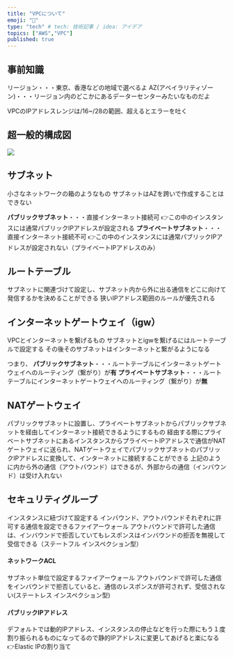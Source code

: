 ```yaml
---
title: "VPCについて"
emoji: "🐙"
type: "tech" # tech: 技術記事 / idea: アイデア
topics: ["AWS","VPC"]
published: true
---
```

## 事前知識
リージョン・・・東京、香港などの地域で選べるよ
AZ(アベイラリティゾーン)・・・リージョン内のどこかにあるデーターセンターみたいなものだよ

VPCのIPアドレスレンジは/16~/28の範囲、超えるとエラーを吐く

## 超一般的構成図
![](https://storage.googleapis.com/zenn-user-upload/tjagor8k4gdptjqqn8u5zymp29l3)

## サブネット
小さなネットワークの箱のようなもの
サブネットはAZを跨いで作成することはできない

**パブリックサブネット**・・・直接インターネット接続可
👉この中のインスタンスには通常パブリックIPアドレスが設定される
**プライベートサブネット**・・・直接インターネット接続不可
👉この中のインスタンスには通常パブリックIPアドレスが設定されない（プライベートIPアドレスのみ）

## ルートテーブル
サブネットに関連づけて設定し、サブネット内から外に出る通信をどこに向けて発信するかを決めることができる
狭いIPアドレス範囲のルールが優先される

## インターネットゲートウェイ（igw）
VPCとインターネットを繋げるもの
サブネットとigwを繋げるにはルートテーブルで設定する
その後そのサブネットはインターネットと繋がるようになる

つまり、
**パブリックサブネット**・・・ルートテーブルにインターネットゲートウェイへのルーティング（繋がり）が**有**
**プライベートサブネット**・・・ルートテーブルにインターネットゲートウェイへのルーティング（繋がり）が**無**

## NATゲートウェイ
パブリックサブネットに設置し、プライベートサブネットからパブリックサブネットを経由してインターネット接続できるようにするもの
経由する際にプライベートサブネットにあるインスタンスからプライベートIPアドレスで通信がNATゲートウェイに送られ、NATゲートウェイでパブリックサブネットのパブリックIPアドレスに変換して、インターネットに接続することができる
上記のように内から外の通信（アウトバウンド）はできるが、外部からの通信（インバウンド）は受け入れない

## セキュリティグループ
インスタンスに紐づけて設定する
インバウンド、アウトバウンドそれぞれに許可する通信を設定できるファイアーウォール
アウトバウンドで許可した通信は、インバウンドで拒否していてもレスポンスはインバウンドの拒否を無視して受信できる（ステートフル インスペクション型）

#### ネットワークACL
サブネット単位で設定するファイアーウォール
アウトバウンドで許可した通信をインバウンドで拒否していると、通信のレスポンスが許可されず、受信されない(ステートレス インスペクション型)

#### パブリックIPアドレス
デフォルトでは動的IPアドレス、インスタンスの停止などを行った際にもう１度割り振られるものになってるので静的IPアドレスに変更してあげると楽になる👉Elastic IPの割り当て
